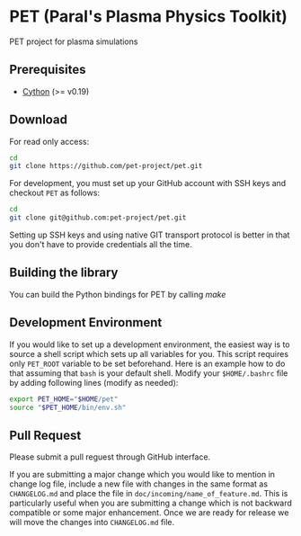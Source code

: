 
# PET (Paral's Plasma Physics Toolkit) #

PET project for plasma simulations

## Prerequisites ##

* [Cython](http://www.cython.org) (>= v0.19)

## Download ##

For read only access:

```bash
cd
git clone https://github.com/pet-project/pet.git
```

For development, you must set up your GitHub account with SSH keys and checkout
`PET` as follows:

```bash
cd
git clone git@github.com:pet-project/pet.git
```

Setting up SSH keys and using native GIT transport protocol is better in that
you don't have to provide credentials all the time.

## Building the library ##

You can build the Python bindings for PET by calling *make*

## Development Environment ##

If you would like to set up a development environment, the easiest way is to
source a shell script which sets up all variables for you. This script requires
only `PET_ROOT` variable to be set beforehand. Here is an example how to do
that assuming that `bash` is your default shell. Modify your `$HOME/.bashrc`
file by adding following lines (modify as needed):

```bash
export PET_HOME="$HOME/pet"
source "$PET_HOME/bin/env.sh"
```

## Pull Request ##

Please submit a pull reguest through GitHub interface.

If you are submitting a major change which you would like to mention in change
log file, include a new file with changes in the same format as `CHANGELOG.md`
and place the file in `doc/incoming/name_of_feature.md`. This is particularly
useful when you are submitting a change which is not backward compatible or
some major enhancement. Once we are ready for release we will move the changes
into `CHANGELOG.md` file.
